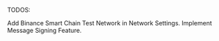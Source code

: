 

TODOS:

Add Binance Smart Chain Test Network in Network Settings.
Implement Message Signing Feature.
